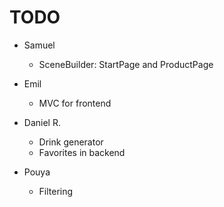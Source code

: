 # TODO 

* Samuel
  * SceneBuilder: StartPage and ProductPage

* Emil
  * MVC for frontend

* Daniel R.
  * Drink generator
  * Favorites in backend

* Pouya
  * Filtering